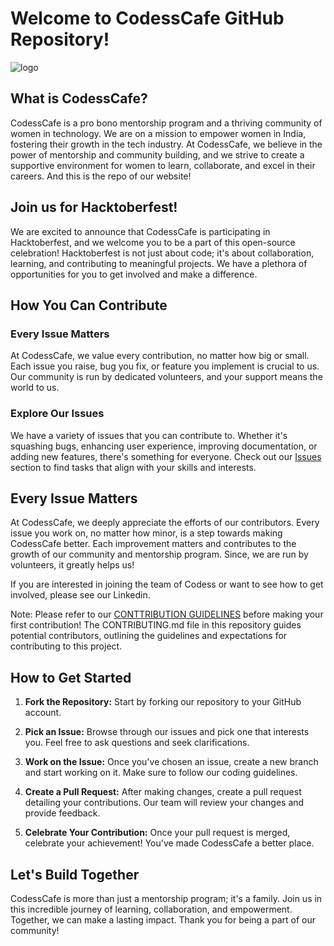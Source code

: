 # Welcome to CodessCafe GitHub Repository!

![logo](images/logo.gif)

## What is CodessCafe?

CodessCafe is a pro bono mentorship program and a thriving community of women in technology. We are on a mission to empower women in India, fostering their growth in the tech industry. At CodessCafe, we believe in the power of mentorship and community building, and we strive to create a supportive environment for women to learn, collaborate, and excel in their careers. And this is the repo of our website!

## Join us for Hacktoberfest!

We are excited to announce that CodessCafe is participating in Hacktoberfest, and we welcome you to be a part of this open-source celebration! Hacktoberfest is not just about code; it's about collaboration, learning, and contributing to meaningful projects. We have a plethora of opportunities for you to get involved and make a difference.

## How You Can Contribute

### Every Issue Matters

At CodessCafe, we value every contribution, no matter how big or small. Each issue you raise, bug you fix, or feature you implement is crucial to us. Our community is run by dedicated volunteers, and your support means the world to us.

### Explore Our Issues

We have a variety of issues that you can contribute to. Whether it's squashing bugs, enhancing user experience, improving documentation, or adding new features, there's something for everyone. Check out our [Issues](https://github.com/Codess-Cafe/Codess-Website/issues) section to find tasks that align with your skills and interests.

## Every Issue Matters

At CodessCafe, we deeply appreciate the efforts of our contributors. Every issue you work on, no matter how minor, is a step towards making CodessCafe better. Each improvement matters and contributes to the growth of our community and mentorship program. Since, we are run by volunteers, it greatly helps us!

If you are interested in joining the team of Codess or want to see how to get involved, please see our Linkedin.

Note: Please refer to our [CONTTRIBUTION GUIDELINES](https://github.com/Codess-Cafe/Codess-Website/blob/main/CONTRIBUTING.md) before making your first contribution! The CONTRIBUTING.md file in this repository guides potential contributors, outlining the guidelines and expectations for contributing to this project. 


## How to Get Started

1. **Fork the Repository:** Start by forking our repository to your GitHub account.

2. **Pick an Issue:** Browse through our issues and pick one that interests you. Feel free to ask questions and seek clarifications.

3. **Work on the Issue:** Once you've chosen an issue, create a new branch and start working on it. Make sure to follow our coding guidelines.

4. **Create a Pull Request:** After making changes, create a pull request detailing your contributions. Our team will review your changes and provide feedback.

5. **Celebrate Your Contribution:** Once your pull request is merged, celebrate your achievement! You've made CodessCafe a better place.

## Let's Build Together

CodessCafe is more than just a mentorship program; it's a family. Join us in this incredible journey of learning, collaboration, and empowerment. Together, we can make a lasting impact. Thank you for being a part of our community!
